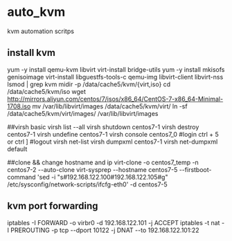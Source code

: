 # auto_kvm
kvm automation scritps

## install kvm
yum -y install qemu-kvm libvirt virt-install bridge-utils
yum -y install mkisofs  genisoimage virt-install libguestfs-tools-c qemu-img libvirt-client libvirt-nss
lsmod | grep kvm
midir -p /data/cache5/kvm/{virt,iso}
cd /data/cache5/kvm/iso
wget http://mirrors.aliyun.com/centos/7/isos/x86_64/CentOS-7-x86_64-Minimal-1708.iso
mv /var/lib/libvirt/images /data/cache5/kvm/virt/
ln -sf /data/cache5/kvm/virt/images/ /var/lib/libvirt/images

##virsh basic
virsh list --all
virsh shutdown centos7-1
virsh destroy centos7-1
virsh undefine centos7-1
virsh  console centos7_0 #login
ctrl + 5 or ctrl ] #logout
virsh net-list
virsh dumpxml centos7-1
virsh net-dumpxml default

##clone && change hostname and ip
virt-clone -o centos7_temp -n centos7-2 --auto-clone
virt-sysprep --hostname centos7-5  --firstboot-command 'sed -i "s#192.168.122.100#192.168.122.105#g" /etc/sysconfig/network-scripts/ifcfg-eth0' -d centos7-5

## kvm port forwarding
iptables -I FORWARD -o virbr0 -d 192.168.122.101 -j ACCEPT
iptables -t nat -I PREROUTING -p tcp --dport 10122 -j DNAT --to 192.168.122.101:22
